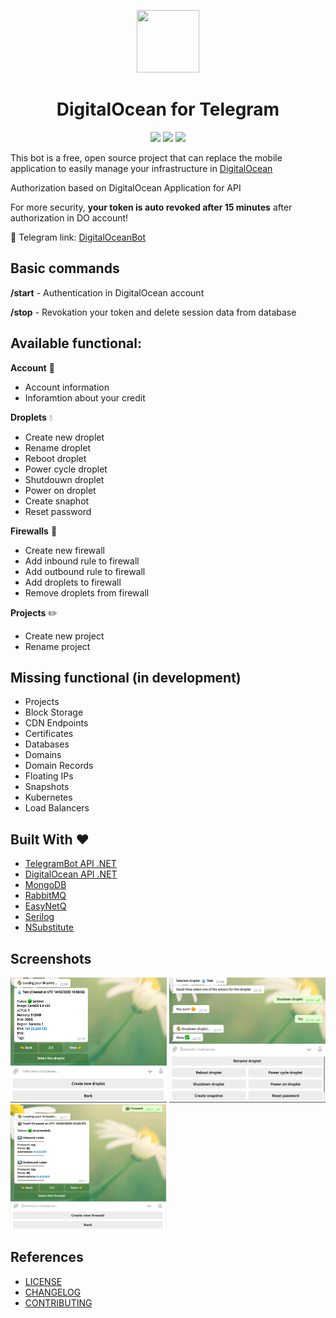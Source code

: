 <p align="center">
  <img src="https://emojis.wiki/emoji-pics/messenger/water-wave-messenger.png" width="100" height="100">
</p>
<h1 align="center">
DigitalOcean for Telegram
</h1>
<p align="center">
<img src="https://api.codacy.com/project/badge/Grade/44bbed52b81a4718891619b496d13244"/>
<img src="https://github.com/podobaas/DigitalOceanTelegramBot/workflows/DigitalOceanBot%20CI/badge.svg"/>
<img src="https://img.shields.io/github/license/podobaas/DigitalOceanTelegramBot"/>
</p>

This bot is a free, open source project that can replace the mobile application to easily manage your infrastructure in [DigitalOcean](https://www.digitalocean.com/)

Authorization based on DigitalOcean Application for API

For more security, **your token is auto revoked after 15 minutes** after authorization in DO account!

:link: Telegram link: [DigitalOceanBot](https://t.me/DigitalOceanDropletBot)

## Basic commands

**/start** - Authentication in DigitalOcean account

**/stop** - Revokation your token and delete session data from database

## Available functional:
**Account** :ocean:
+ Account information
+ Inforamtion about your credit

**Droplets** :droplet:
+ Create new droplet
+ Rename droplet
+ Reboot droplet
+ Power cycle droplet
+ Shutdouwn droplet
+ Power on droplet
+ Create snaphot
+ Reset password

**Firewalls** :european_castle:
+ Create new firewall
+ Add inbound rule to firewall
+ Add outbound rule to firewall
+ Add droplets to firewall
+ Remove droplets from firewall

**Projects** :pencil2:
+ Create new project
+ Rename project

## Missing functional (in development)
+ Projects
+ Block Storage
+ CDN Endpoints
+ Certificates
+ Databases
+ Domains
+ Domain Records
+ Floating IPs
+ Snapshots
+ Kubernetes
+ Load Balancers

## Built With :heart:
+ [TelegramBot API .NET](https://github.com/TelegramBots/Telegram.Bot)
+ [DigitalOcean API .NET](https://github.com/trmcnvn/DigitalOcean.API)
+ [MongoDB](https://github.com/mongodb/mongo)
+ [RabbitMQ](https://github.com/rabbitmq/rabbitmq-server)
+ [EasyNetQ](https://github.com/EasyNetQ/EasyNetQ)
+ [Serilog](https://github.com/serilog/serilog)
+ [NSubstitute](https://github.com/nsubstitute/NSubstitute)

## Screenshots
<img src="/screenshots/1.png" width="250" height="200"> <img src="/screenshots/2.png" width="250" height="200"> <img src="/screenshots/3.png" width="250" height="200">

## References
+ [LICENSE](LICENSE)
+ [CHANGELOG](CHANGELOG.MD)
+ [CONTRIBUTING](CONTRIBUTING.md)
